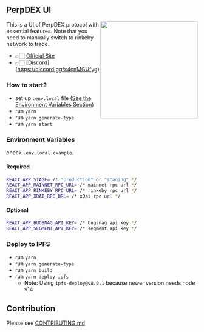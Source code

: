 ## PerpDEX UI

<img width="256px" style="margin: 0 auto; float: right" src="https://fascinating-daffodil-abb5d2.netlify.app/images/perpdex_logo.png" />

This is a UI of PerpDEX protocol with essential features. Note that you need to manually switch to rinkeby network to trade.

-   👉🏻 [Official Site](https://perpdex.com)
-   👉🏻 [Discord] (https://discord.gg/x4cnMGUfyg)

### How to start?

-   set up `.env.local` file ([See the Environment Variables Section](#environment-variables))
-   run `yarn`
-   run `yarn generate-type`
-   run `yarn start`

### Environment Variables

check `.env.local.example`.

#### Required

```sh
REACT_APP_STAGE= /* "production" or "staging" */
REACT_APP_MAINNET_RPC_URL= /* mainnet rpc url */
REACT_APP_RINKEBY_RPC_URL= /* rinkeby rpc url */
REACT_APP_XDAI_RPC_URL= /* xDai rpc url */
```

#### Optional

```sh
REACT_APP_BUGSNAG_API_KEY= /* bugsnag api key */
REACT_APP_SEGMENT_API_KEY= /* segment api key */
```

### Deploy to IPFS
-   run `yarn`
-   run `yarn generate-type`
-   run `yarn build`
-   run `yarn deploy-ipfs`
    - Note: Using `ipfs-deploy@v8.0.1` because newer version needs node v14

## Contribution

Please see [CONTRIBUTING.md](CONTRIBUTING.md)
